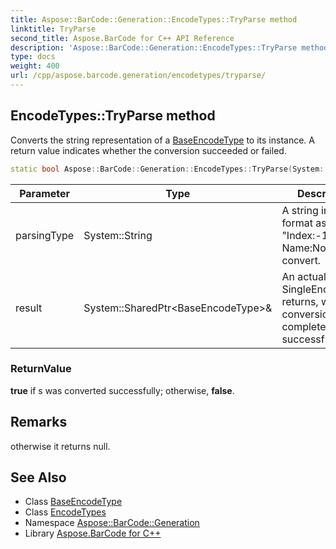 ```yaml
---
title: Aspose::BarCode::Generation::EncodeTypes::TryParse method
linktitle: TryParse
second_title: Aspose.BarCode for C++ API Reference
description: 'Aspose::BarCode::Generation::EncodeTypes::TryParse method. Converts the string representation of a BaseEncodeType to its instance. A return value indicates whether the conversion succeeded or failed in C++.'
type: docs
weight: 400
url: /cpp/aspose.barcode.generation/encodetypes/tryparse/
---
```

## EncodeTypes::TryParse method


Converts the string representation of a [BaseEncodeType](../../baseencodetype/) to its instance. A return value indicates whether the conversion succeeded or failed.

```cpp
static bool Aspose::BarCode::Generation::EncodeTypes::TryParse(System::String parsingType, System::SharedPtr<BaseEncodeType> &result)
```


| Parameter | Type | Description |
| --- | --- | --- |
| parsingType | System::String | A string in the format as "Index:-1; Name:None" to convert. |
| result | System::SharedPtr\<BaseEncodeType\>\& | An actual SingleEncodeType returns, when conversion has completed successfully; |

### ReturnValue

**true** if s was converted successfully; otherwise, **false**.
## Remarks



otherwise it returns null.

## See Also

* Class [BaseEncodeType](../../baseencodetype/)
* Class [EncodeTypes](../)
* Namespace [Aspose::BarCode::Generation](../../)
* Library [Aspose.BarCode for C++](../../../)
